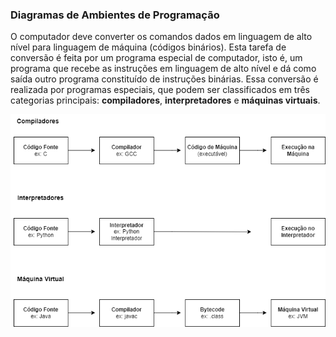 ###  Diagramas de Ambientes de Programação

O computador deve converter os comandos dados em linguagem de alto nível para linguagem de máquina (códigos binários). Esta tarefa de conversão é feita por um programa especial de computador, isto é, um programa que recebe as instruções em linguagem de alto nível e dá como saída outro programa constituído de instruções binárias. Essa conversão é realizada por programas especiais, que podem ser classificados em três categorias principais: **compiladores**, **interpretadores** e **máquinas virtuais**.

![Diagrama de Ambientes de Programação](images/diagrama.png)
